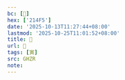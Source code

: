 ```yaml
---
bc: [𡓵]
hex: ['214F5']
date: '2025-10-13T11:27:44+08:00'
lastmod: '2025-10-25T11:01:52+08:00'
title: 󰙡
url: 󰙡
tags: [寅]
src: GHZR
note:
---
```


